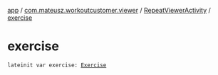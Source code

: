 [app](../../index.md) / [com.mateusz.workoutcustomer.viewer](../index.md) / [RepeatViewerActivity](index.md) / [exercise](./exercise.md)

# exercise

`lateinit var exercise: `[`Exercise`](../../com.mateusz.workoutcustomer.database/-exercise/index.md)